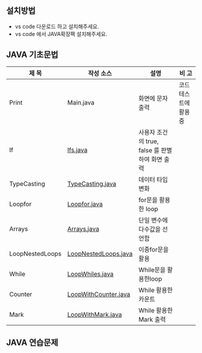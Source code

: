 ## 설치방법 
- vs code 다운로드 하고 설치해주세요.
- vs code 에서 JAVA확장팩 설치해주세요.
## JAVA 기초문법
| 제 목 | 작성 소스 | 설명 | 비 고 |
| --- | --- | --- | --- |
| Print | Main.java | 화면에 문자 출력 | 코드 테스트에 활용중  |
| If | [Ifs.java](https://github.com/BongWonHee/study_javas/blob/master/src/Ifs.java)| 사용자 조건의 true, false 를 판별하여 화면 출력 |  |
| TypeCasting | [TypeCasting.java](https://github.com/BongWonHee/study_javas/blob/master/src/TypeCasting.java) | 데이터 타입 변화  | |
| Loopfor | [Loopfor.java](https://github.com/BongWonHee/study_javas/blob/master/src/LoopNestedLoops.java) | for문을 활용한 loop | |
| Arrays | [Arrays.java](https://github.com/BongWonHee/study_javas/blob/master/src/Arrays.java) | 단일 변수에 다수값을 선언함 | |
| LoopNestedLoops | [LoopNestedLoops.java](https://github.com/BongWonHee/study_javas/blob/master/src/LoopNestedLoops.java) | 이중for문을 활용 | |
| While | [LoopWhiles.java](https://github.com/BongWonHee/study_javas/blob/master/src/LoopWhiles.java) | While문을 활용한loop | |
| Counter | [LoopWithCounter.java](https://github.com/BongWonHee/study_javas/blob/master/src/LoopWithCounter.java) | While 활용한 카운트 | |
| Mark | [LoopWithMark.java](https://github.com/BongWonHee/study_javas/blob/master/src/LoopWithMark.java) | While 활용한 Mark 출력 | |
## JAVA 연습문제
